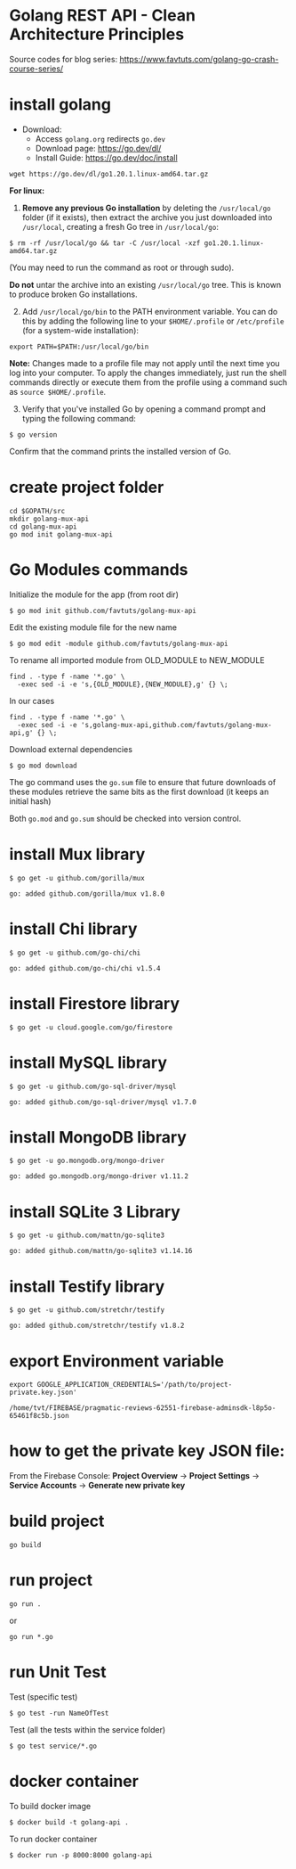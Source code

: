 
# Golang REST API - Clean Architecture Principles

Source codes for blog series: https://www.favtuts.com/golang-go-crash-course-series/


# install golang

* Download: 
    - Access `golang.org` redirects `go.dev`
    - Download page: https://go.dev/dl/
    - Install Guide: https://go.dev/doc/install

```
wget https://go.dev/dl/go1.20.1.linux-amd64.tar.gz
```

**For linux:**

1. **Remove any previous Go installation** by deleting the `/usr/local/go` folder (if it exists), then extract the archive you just downloaded into `/usr/local`, creating a fresh Go tree in `/usr/local/go`:
```
$ rm -rf /usr/local/go && tar -C /usr/local -xzf go1.20.1.linux-amd64.tar.gz
```

(You may need to run the command as root or through sudo).

**Do not** untar the archive into an existing `/usr/local/go` tree. This is known to produce broken Go installations.

2. Add `/usr/local/go/bin` to the PATH environment variable.
You can do this by adding the following line to your `$HOME/.profile` or `/etc/profile` (for a system-wide installation):
```
export PATH=$PATH:/usr/local/go/bin
```
**Note:** Changes made to a profile file may not apply until the next time you log into your computer. To apply the changes immediately, just run the shell commands directly or execute them from the profile using a command such as `source $HOME/.profile`.

3. Verify that you've installed Go by opening a command prompt and typing the following command:
```
$ go version
```
Confirm that the command prints the installed version of Go.


# create project folder

```
cd $GOPATH/src
mkdir golang-mux-api
cd golang-mux-api
go mod init golang-mux-api
```

# Go Modules commands

Initialize the module for the app (from root dir)

```
$ go mod init github.com/favtuts/golang-mux-api
```

Edit the existing module file for the new name
```
$ go mod edit -module github.com/favtuts/golang-mux-api
```

To rename all imported module from OLD_MODULE to NEW_MODULE
```
find . -type f -name '*.go' \
  -exec sed -i -e 's,{OLD_MODULE},{NEW_MODULE},g' {} \;
```
In our cases
```
find . -type f -name '*.go' \
  -exec sed -i -e 's,golang-mux-api,github.com/favtuts/golang-mux-api,g' {} \;
```


Download external dependencies
```
$ go mod download  
```

The go command uses the `go.sum` file to ensure that future downloads of these modules retrieve the same bits as the first download (it keeps an initial hash)

Both `go.mod` and `go.sum` should be checked into version control.


# install Mux library

```
$ go get -u github.com/gorilla/mux

go: added github.com/gorilla/mux v1.8.0
```

# install Chi library
```
$ go get -u github.com/go-chi/chi

go: added github.com/go-chi/chi v1.5.4
```


# install Firestore library
```
$ go get -u cloud.google.com/go/firestore
```

# install MySQL library
```
$ go get -u github.com/go-sql-driver/mysql

go: added github.com/go-sql-driver/mysql v1.7.0
```

# install MongoDB library
```
$ go get -u go.mongodb.org/mongo-driver

go: added go.mongodb.org/mongo-driver v1.11.2
```

# install SQLite 3 Library
```
$ go get -u github.com/mattn/go-sqlite3

go: added github.com/mattn/go-sqlite3 v1.14.16
```

# install Testify library

```
$ go get -u github.com/stretchr/testify

go: added github.com/stretchr/testify v1.8.2
```

# export Environment variable
```
export GOOGLE_APPLICATION_CREDENTIALS='/path/to/project-private.key.json'

/home/tvt/FIREBASE/pragmatic-reviews-62551-firebase-adminsdk-l8p5o-65461f8c5b.json
```

# how to get the private key JSON file:

From the Firebase Console: **Project Overview** -> **Project Settings** -> **Service Accounts** -> **Generate new private key**


# build project

```
go build
```

# run project

```
go run .
```

or

```
go run *.go
```

# run Unit Test

Test (specific test)
```
$ go test -run NameOfTest
```

Test (all the tests within the service folder)
```
$ go test service/*.go
```

# docker container

To build docker image
```
$ docker build -t golang-api .
```

To run docker container
```
$ docker run -p 8000:8000 golang-api
```